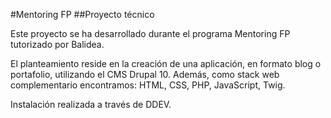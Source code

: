 #Mentoring FP
##Proyecto técnico

Este proyecto se ha desarrollado durante el programa Mentoring FP tutorizado por Balidea.

El planteamiento reside en la creación de una aplicación, en formato blog o portafolio, utilizando el CMS Drupal 10. Además, como stack web complementario encontramos: HTML, CSS, PHP, JavaScript, Twig.

Instalación realizada a través de DDEV.
